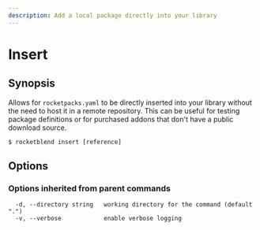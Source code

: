```yaml
---
description: Add a local package directly into your library
---
```


# Insert

## Synopsis

Allows for `rocketpacks.yaml` to be directly inserted into your library without the need to host it in a remote repository. This can be useful for testing package definitions or for purchased addons that don't have a public download source.&#x20;

```shell-session
$ rocketblend insert [reference]
```

## Options

### Options inherited from parent commands

```shell-session
  -d, --directory string   working directory for the command (default ".")
  -v, --verbose            enable verbose logging
```
